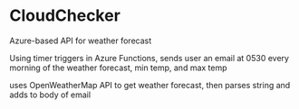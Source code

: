 # CloudChecker
Azure-based API for weather forecast

Using timer triggers in Azure Functions, sends user an email at 0530 every morning of the weather forecast, min temp, and max temp

uses OpenWeatherMap API to get weather forecast, then parses string and adds to body of email
